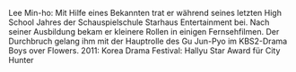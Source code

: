 Lee Min-ho: Mit Hilfe eines Bekannten trat er während seines letzten High School Jahres der Schauspielschule Starhaus Entertainment bei. Nach seiner Ausbildung bekam er kleinere Rollen in einigen Fernsehfilmen. Der Durchbruch gelang ihm mit der Hauptrolle des Gu Jun-Pyo im KBS2-Drama Boys over Flowers. 2011: Korea Drama Festival: Hallyu Star Award für City Hunter
